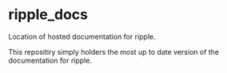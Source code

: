 # ripple_docs
Location of hosted documentation for ripple.

This repositiry simply holders the most up to date version of the documentation for ripple.
